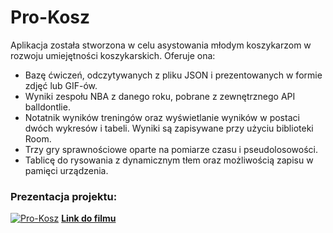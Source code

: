 # Pro-Kosz 

Aplikacja została stworzona w celu asystowania młodym koszykarzom w rozwoju umiejętności koszykarskich. Oferuje ona:
- Bazę ćwiczeń, odczytywanych z pliku JSON i prezentowanych w formie zdjęć lub GIF-ów.
- Wyniki zespołu NBA z danego roku, pobrane z zewnętrznego API balldontlie.
- Notatnik wyników treningów oraz wyświetlanie wyników w postaci dwóch wykresów i tabeli. Wyniki są zapisywane przy użyciu biblioteki Room.
- Trzy gry sprawnościowe oparte na pomiarze czasu i pseudolosowości.
- Tablicę do rysowania z dynamicznym tłem oraz możliwością zapisu w pamięci urządzenia.

### Prezentacja projektu:
[![Pro-Kosz](https://i.ytimg.com/vi/w_3K1qpLCoQ/hqdefault.jpg)](https://youtube.com/shorts/w_3K1qpLCoQ)
**[Link do filmu](https://youtube.com/shorts/w_3K1qpLCoQ)**

